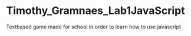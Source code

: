 # Timothy_Gramnaes_Lab1JavaScript

Textbased game made for school in order to learn how to use javascript

